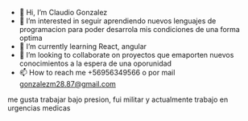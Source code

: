 - 👋 Hi, I’m  Claudio Gonzalez
- 👀 I’m interested in  seguir aprendiendo nuevos lenguajes de programacion para poder desarrola mis condiciones  de una forma optima
- 🌱 I’m currently learning  React, angular
- 💞️ I’m looking to collaborate on  proyectos que  emaporten nuevos conocimientos a la espera de una oporunidad
- 📫 How to reach me  +56956349566 o por mail gonzalezm28.87@gmail.com

me gusta trabajar bajo presion, fui militar y actualmente trabajo en urgencias medicas
